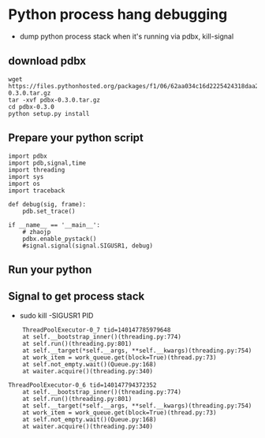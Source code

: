 # Python process hang debugging
- dump python process stack when it's running via pdbx, kill-signal

## download pdbx
```
wget https://files.pythonhosted.org/packages/f1/06/62aa034c16d2225424318daa20597f0d20a23ead4d147f32ed477de03544/pdbx-0.3.0.tar.gz
tar -xvf pdbx-0.3.0.tar.gz
cd pdbx-0.3.0
python setup.py install
```

## Prepare your python script
```
import pdbx
import pdb,signal,time
import threading
import sys
import os
import traceback

def debug(sig, frame):
    pdb.set_trace()
    
if __name__ == '__main__':
    # zhaojp
    pdbx.enable_pystack()
    #signal.signal(signal.SIGUSR1, debug)
```
## Run your python 

## Signal to get process stack
- sudo kill -SIGUSR1 PID
```
    ThreadPoolExecutor-0_7 tid=140147785979648
    at self.__bootstrap_inner()(threading.py:774)
    at self.run()(threading.py:801)
    at self.__target(*self.__args, **self.__kwargs)(threading.py:754)
    at work_item = work_queue.get(block=True)(thread.py:73)
    at self.not_empty.wait()(Queue.py:168)
    at waiter.acquire()(threading.py:340)

ThreadPoolExecutor-0_6 tid=140147794372352
    at self.__bootstrap_inner()(threading.py:774)
    at self.run()(threading.py:801)
    at self.__target(*self.__args, **self.__kwargs)(threading.py:754)
    at work_item = work_queue.get(block=True)(thread.py:73)
    at self.not_empty.wait()(Queue.py:168)
    at waiter.acquire()(threading.py:340)
```
